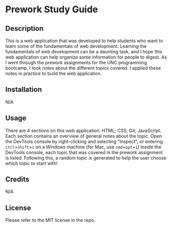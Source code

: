 # Prework Study Guide

## Description

This is a web application that was developed to help students who want to learn some of the fundamentals of web development.
Learning the fundamentals of web development can be a daunting task, and I hope this web application can help organize some information for people to digest.
As I went through the prework assignments for the UNC programming bootcamp, I took notes about the different topics covered. I applied these notes in practice to build the web application.


## Installation

N/A

## Usage

There are 4 sections on this web application: HTML; CSS; Git; JavaScript.
Each section contains an overview of general notes about the topic.
Open the DevTools console by right-clicking and selecting "Inspect", or entering `ctrl`+`shift`+`i` on a Windows machine (for Mac, use `cmd`+`opt`+`i`)
Inside the DevTools console, each topic that was covered in the prework assignment is listed. 
Following this, a random topic is generated to help the user choose which topic to start with!

## Credits

N/A

## License

Please refer to the MIT license in the repo.

